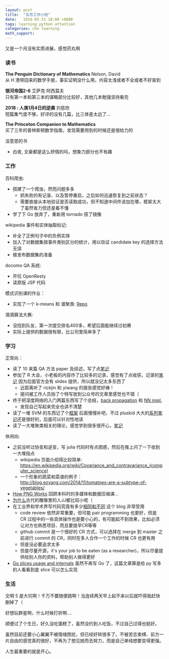 ```yaml
---
layout: post
title:  "五月工作小结"
date:   2016-05-31 18:00 +0800
tags: learning python attention 
categories: chn learning
math_support: 
---
```


又是一个月没有实质进展，感觉药丸啊

### 读书

**The Penguin Dictionary of Mathematics** Nelson, David   
从 H 港带回来的数学手册，事实证明没什么用，内容太浅或者不全或者不好查到

**银河帝国2-6** 艾萨克·阿西莫夫  
只有第一本和第三本的谋略部分比较好，其他几本勉强坚持看完

**2018 : 人类1月4日的逆袭** 刘慈欣  
短篇集气度不够，好评的没有几篇，比三体差太远了...

**The Princeton Companion to Mathematics**  
买了三年的普林斯顿数学指南，发现需要用到的时候还是很给力的

没意思的书

- 白夜, 文豪都是这么矫情的吗，想象力部分也不有趣

### 工作

百科爬虫:

- 搭建了一个爬虫，然而问题多多
    - 抓失败的有记录、以及暂停重启，之后如何迅速恢复到之前状态？
    - 需要直接从本地验证是否读取成功，但不知道中间件该加在哪，框架太大了虽然省力但还是看不懂
- 学了下 Go 放弃了，重新用 tornado 搭了镜像

wikipedia 事件和实体抽取标记:

- 补全了正例句子中的负例实体
- 加入了对数据集按事件类别区分的统计，用以验证 candidate key 的选择方法无误
- 做发布数据集的准备

docomo QA 系统:

- 开坑 OpenResty
- 读原版 JSP 代码

模式识别课的作业：

- 实现了一个 k-means 和 谱聚类: [Repo](https://github.com/zxteloiv/julia-ex/tree/master/clustering)

滴滴算法大赛:

- 没找到队友，第一次提交排名400多，希望后面能继续过初赛
- 实际上提供的数据很有限，比公司里简单多了

### 学习

正常向：

- 读了 10 来篇 QA 方法 paper 及综述，写了点[笔记](http://libzx.so/wiki/nlp/Survey_Question_Answering_Papers/)
- 参加了 R 大会，小老板的内容作了比较多的记录，感觉有了点收获，记录的[笔记](http://libzx.so/wiki/nlp/Lecture_R_lang/) 因为后面官方会有 slides 提供，所以就没记太多东西了
    - 近距离听了 rickjin 和 yiwang 的报告感觉好棒！
    - 提问被工作人员拍了个特写放到公众号的文章里感觉也不错（
- 终于把深度网络的入门两篇东西写了个总结，[back propagation](http://libzx.so/note/learning/2016/05/12/yet-another-tutorial-for-back-propagation.html) 和 [NN impl.](http://libzx.so/note/learning/2016/05/22/implement-a-neural-network-from-scratch.html)
    - 发现自己写起来完全也讲不清楚
- 读了一堆 SVM 的东西记了个[框架](http://libzx.so/wiki/pattern_recognition/Ch9_Support_Vector_Machine/) 后面慢慢补吧，不过 pluskid 大大的[系列笔记](http://blog.pluskid.org/?page_id=683)还是很好的，后面可以针对性地读
- 读了一大堆聚类相关的理论，感觉学到很多很开心，[笔记](http://libzx.so/chn/learning/2016/05/16/an-introduction-to-clustering.html)


休闲向:

- 之前没听过协变和逆变，写 julia 代码时有点困惑，然后在推上问了一下收到一大堆指点
    - wikipedia 页面介绍得比较简单: https://en.wikipedia.org/wiki/Covariance_and_contravariance_(computer_science)
    - 一个形象的蔬菜和菜谱的例子：http://blog.ezyang.com/2014/11/tomatoes-are-a-subtype-of-vegetables/
- [How PNG Works](https://medium.com/@duhroach/how-png-works-f1174e3cc7b7#.8y99jhmfp) 回顾本科时的多媒体和数据压缩课...
- [为什么](https://howtotalkaboutarthistory.wordpress.com/2015/08/30/why-do-all-old-statues-have-such-small-penises/)古代的雕像里的人JJ都比较小呢（
- 在工业界和学术界写代码究竟有多少[相同和不同](https://da-data.blogspot.com/2016/04/stealing-googles-coding-practices-for.html) 这个 blog 非常受用
    - code review 依然非常重要，但可能 pair programming 也更好，但是 CR 过程中的一些具体操作也是要小心的，有可能起不到效果，比如必须让对方也熟悉项目、而且要提早CR等等
    - github commit 是一个很好的 CR 方式，可以选择在 merge 到 master 之前进行 commit 的 CR，同时在多人合作一个工作的时候 CR 也更有用
    - 但是没必要追求太多
    - 但是尽量开源，it's your job to be eaten (as a researcher)，所以尽量提供给别人你的资料，帮助别人做得更好
- [Go slices usage and internals](https://blog.golang.org/go-slices-usage-and-internals) 虽然不再写 Go 了，这篇文章算是给 py 写多的人看看到底 slice 可以怎么实现

### 生活

文明 5 是大坑啊！千万不要随便跳啊！当连续两天早上起不来以后就吓得我赶快删掉了（

好想玩群星啊，什么时候打折啊....

顺便过了个生日，好久没吃蛋糕了，虽然没约到人吃饭，不过自己过得也挺好。

虽然目前还要小心翼翼不被情绪困扰，但已经好转很多了。不被苦恋束缚、前方一片自由的感觉真的很好，不再为了想见她而去努力，而是自己单纯想要变得更强。

人生最重要的就是开心。

